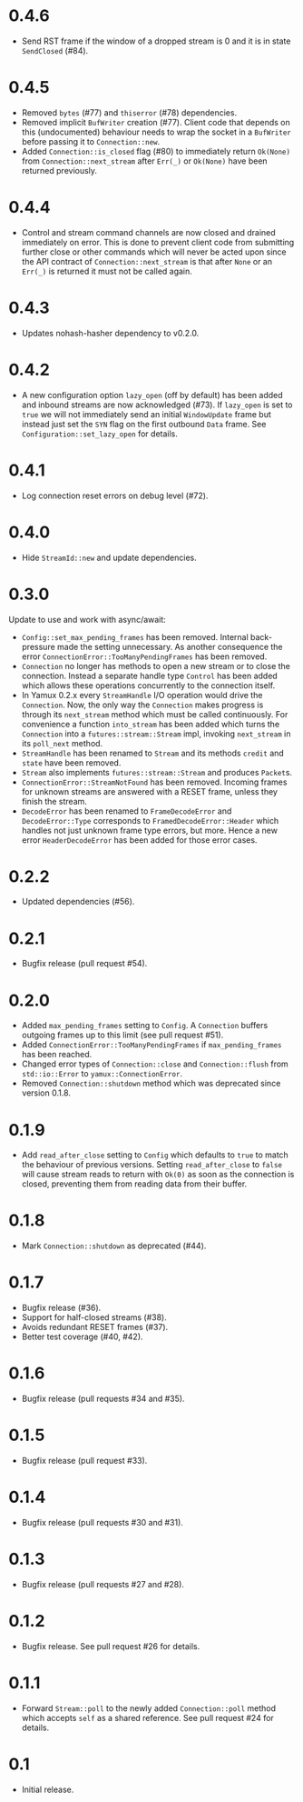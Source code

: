 # 0.4.6

- Send RST frame if the window of a dropped stream is 0 and it is in state
  `SendClosed` (#84).

# 0.4.5

- Removed `bytes` (#77) and `thiserror` (#78) dependencies.
- Removed implicit `BufWriter` creation (#77). Client code that depends on
  this (undocumented) behaviour needs to wrap the socket in a `BufWriter`
  before passing it to `Connection::new`.
- Added `Connection::is_closed` flag (#80) to immediately return `Ok(None)`
  from `Connection::next_stream` after `Err(_)` or `Ok(None)` have been
  returned previously.

# 0.4.4

- Control and stream command channels are now closed and drained immediately
  on error. This is done to prevent client code from submitting further close
  or other commands which will never be acted upon since the API contract of
  `Connection::next_stream` is that after `None` or an `Err(_)` is returned
  it must not be called again.

# 0.4.3

- Updates nohash-hasher dependency to v0.2.0.

# 0.4.2

- A new configuration option `lazy_open` (off by default) has been added and
  inbound streams are now acknowledged (#73). If `lazy_open` is set to `true`
  we will not immediately send an initial `WindowUpdate` frame but instead
  just set the `SYN` flag on the first outbound `Data` frame.
  See `Configuration::set_lazy_open` for details.

# 0.4.1

- Log connection reset errors on debug level (#72).

# 0.4.0

- Hide `StreamId::new` and update dependencies.

# 0.3.0

Update to use and work with async/await:

- `Config::set_max_pending_frames` has been removed. Internal back-pressure
  made the setting unnecessary. As another consequence the error
  `ConnectionError::TooManyPendingFrames` has been removed.
- `Connection` no longer has methods to open a new stream or to close the
  connection. Instead a separate handle type `Control` has been added which
  allows these operations concurrently to the connection itself.
- In Yamux 0.2.x every `StreamHandle` I/O operation would drive the
  `Connection`. Now, the only way the `Connection` makes progress is through
  its `next_stream` method which must be called continuously. For convenience
  a function `into_stream` has been added which turns the `Connection` into
  a `futures::stream::Stream` impl, invoking `next_stream` in its `poll_next`
  method.
- `StreamHandle` has been renamed to `Stream` and its methods `credit` and
  `state` have been removed.
- `Stream` also implements `futures::stream::Stream` and produces `Packet`s.
- `ConnectionError::StreamNotFound` has been removed. Incoming frames for
  unknown streams are answered with a RESET frame, unless they finish the
  stream.
- `DecodeError` has been renamed to `FrameDecodeError` and `DecodeError::Type`
  corresponds to `FramedDecodeError::Header` which handles not just unknown
  frame type errors, but more. Hence a new error `HeaderDecodeError` has been
  added for those error cases.

# 0.2.2

- Updated dependencies (#56).

# 0.2.1

- Bugfix release (pull request #54).

# 0.2.0

- Added `max_pending_frames` setting to `Config`. A `Connection` buffers outgoing
  frames up to this limit (see pull request #51).
- Added `ConnectionError::TooManyPendingFrames` if `max_pending_frames` has been reached.
- Changed error types of `Connection::close` and `Connection::flush` from `std::io::Error`
  to `yamux::ConnectionError`.
- Removed `Connection::shutdown` method which was deprecated since version 0.1.8.

# 0.1.9

- Add `read_after_close` setting to `Config` which defaults
  to `true` to match the behaviour of previous versions.
  Setting `read_after_close` to `false` will cause stream reads
  to return with `Ok(0)` as soon as the connection is closed,
  preventing them from reading data from their buffer.

# 0.1.8

- Mark `Connection::shutdown` as deprecated (#44).

# 0.1.7

- Bugfix release (#36).
- Support for half-closed streams (#38).
- Avoids redundant RESET frames (#37).
- Better test coverage (#40, #42).

# 0.1.6

- Bugfix release (pull requests #34 and #35).

# 0.1.5

- Bugfix release (pull request #33).

# 0.1.4

- Bugfix release (pull requests #30 and #31).

# 0.1.3

- Bugfix release (pull requests #27 and #28).

# 0.1.2

- Bugfix release. See pull request #26 for details.

# 0.1.1

- Forward `Stream::poll` to the newly added `Connection::poll` method which accepts `self` as a
  shared reference. See pull request #24 for details.

# 0.1

- Initial release.

